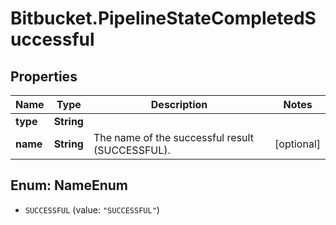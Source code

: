 # Bitbucket.PipelineStateCompletedSuccessful

## Properties

Name | Type | Description | Notes
------------ | ------------- | ------------- | -------------
**type** | **String** |  | 
**name** | **String** | The name of the successful result (SUCCESSFUL). | [optional] 



## Enum: NameEnum


* `SUCCESSFUL` (value: `"SUCCESSFUL"`)




